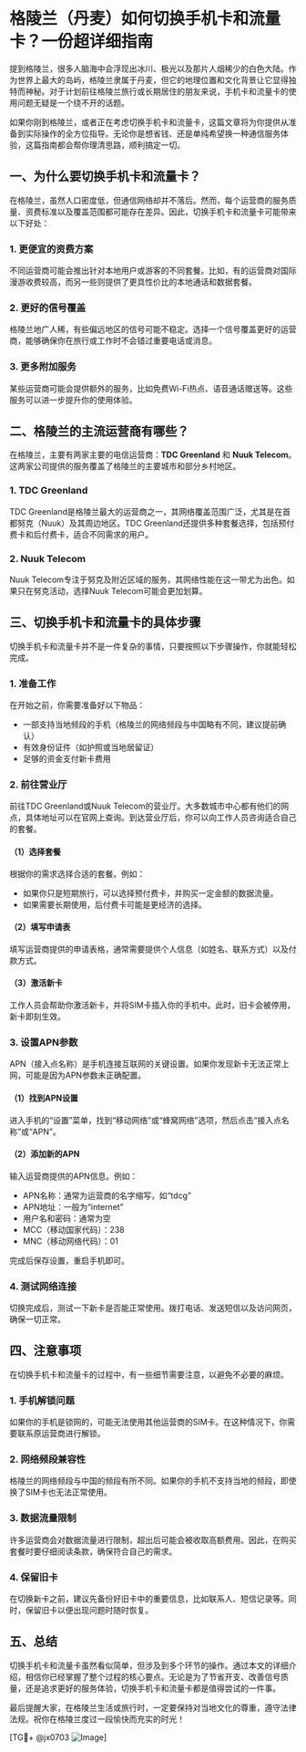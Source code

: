 # 格陵兰（丹麦）如何切换手机卡和流量卡？一份超详细指南

提到格陵兰，很多人脑海中会浮现出冰川、极光以及那片人烟稀少的白色大陆。作为世界上最大的岛屿，格陵兰隶属于丹麦，但它的地理位置和文化背景让它显得独特而神秘。对于计划前往格陵兰旅行或长期居住的朋友来说，手机卡和流量卡的使用问题无疑是一个绕不开的话题。

如果你刚到格陵兰，或者正在考虑切换手机卡和流量卡，这篇文章将为你提供从准备到实际操作的全方位指导。无论你是想省钱、还是单纯希望换一种通信服务体验，这篇指南都会帮你理清思路，顺利搞定一切。

## 一、为什么要切换手机卡和流量卡？

在格陵兰，虽然人口密度低，但通信网络却并不落后。然而，每个运营商的服务质量、资费标准以及覆盖范围都可能存在差异。因此，切换手机卡和流量卡可能带来以下好处：

### 1. 更便宜的资费方案
不同运营商可能会推出针对本地用户或游客的不同套餐。比如，有的运营商对国际漫游收费较高，而另一些则提供了更具性价比的本地通话和数据套餐。

### 2. 更好的信号覆盖
格陵兰地广人稀，有些偏远地区的信号可能不稳定。选择一个信号覆盖更好的运营商，能够确保你在旅行或工作时不会错过重要电话或消息。

### 3. 更多附加服务
某些运营商可能会提供额外的服务，比如免费Wi-Fi热点、语音通话赠送等。这些服务可以进一步提升你的使用体验。

## 二、格陵兰的主流运营商有哪些？

在格陵兰，主要有两家主要的电信运营商：**TDC Greenland** 和 **Nuuk Telecom**。这两家公司提供的服务覆盖了格陵兰的主要城市和部分乡村地区。

### 1. TDC Greenland
TDC Greenland是格陵兰最大的运营商之一，其网络覆盖范围广泛，尤其是在首都努克（Nuuk）及其周边地区。TDC Greenland还提供多种套餐选择，包括预付费卡和后付费卡，适合不同需求的用户。

### 2. Nuuk Telecom
Nuuk Telecom专注于努克及附近区域的服务，其网络性能在这一带尤为出色。如果只在努克活动，选择Nuuk Telecom可能会更加划算。

## 三、切换手机卡和流量卡的具体步骤

切换手机卡和流量卡并不是一件复杂的事情，只要按照以下步骤操作，你就能轻松完成。

### 1. 准备工作
在开始之前，你需要准备好以下物品：
- 一部支持当地频段的手机（格陵兰的网络频段与中国略有不同，建议提前确认）
- 有效身份证件（如护照或当地居留证）
- 足够的资金支付新卡费用

### 2. 前往营业厅
前往TDC Greenland或Nuuk Telecom的营业厅。大多数城市中心都有他们的网点，具体地址可以在官网上查询。到达营业厅后，你可以向工作人员咨询适合自己的套餐。

#### （1）选择套餐
根据你的需求选择合适的套餐。例如：
- 如果你只是短期旅行，可以选择预付费卡，并购买一定金额的数据流量。
- 如果需要长期使用，后付费卡可能是更经济的选择。

#### （2）填写申请表
填写运营商提供的申请表格，通常需要提供个人信息（如姓名、联系方式）以及付款方式。

#### （3）激活新卡
工作人员会帮助你激活新卡，并将SIM卡插入你的手机中。此时，旧卡会被停用，新卡即刻生效。

### 3. 设置APN参数
APN（接入点名称）是手机连接互联网的关键设置。如果你发现新卡无法正常上网，可能是因为APN参数未正确配置。

#### （1）找到APN设置
进入手机的“设置”菜单，找到“移动网络”或“蜂窝网络”选项，然后点击“接入点名称”或“APN”。

#### （2）添加新的APN
输入运营商提供的APN信息。例如：
- APN名称：通常为运营商的名字缩写，如“tdcg”
- APN地址：一般为“internet”
- 用户名和密码：通常为空
- MCC（移动国家代码）：238
- MNC（移动网络代码）：01

完成后保存设置，重启手机即可。

### 4. 测试网络连接
切换完成后，测试一下新卡是否能正常使用。拨打电话、发送短信以及访问网页，确保一切正常。

## 四、注意事项

在切换手机卡和流量卡的过程中，有一些细节需要注意，以避免不必要的麻烦。

### 1. 手机解锁问题
如果你的手机是锁网的，可能无法使用其他运营商的SIM卡。在这种情况下，你需要联系原运营商进行解锁。

### 2. 网络频段兼容性
格陵兰的网络频段与中国的频段有所不同。如果你的手机不支持当地的频段，即使换了SIM卡也无法正常使用。

### 3. 数据流量限制
许多运营商会对数据流量进行限制，超出后可能会被收取高额费用。因此，在购买套餐时要仔细阅读条款，确保符合自己的需求。

### 4. 保留旧卡
在切换新卡之前，建议先备份好旧卡中的重要信息，比如联系人、短信记录等。同时，保留旧卡以便出现问题时随时恢复。

## 五、总结

切换手机卡和流量卡虽然看似简单，但涉及到多个环节的操作。通过本文的详细介绍，相信你已经掌握了整个过程的核心要点。无论是为了节省开支、改善信号质量，还是追求更好的服务体验，切换手机卡和流量卡都是值得尝试的一件事。

最后提醒大家，在格陵兰生活或旅行时，一定要保持对当地文化的尊重，遵守法律法规。祝你在格陵兰度过一段愉快而充实的时光！

[TG💪+ @jx0703 ![Image](https://github.com/user-attachments/assets/dbca1d08-cadb-493c-b0ec-ad6f7a83f270)]